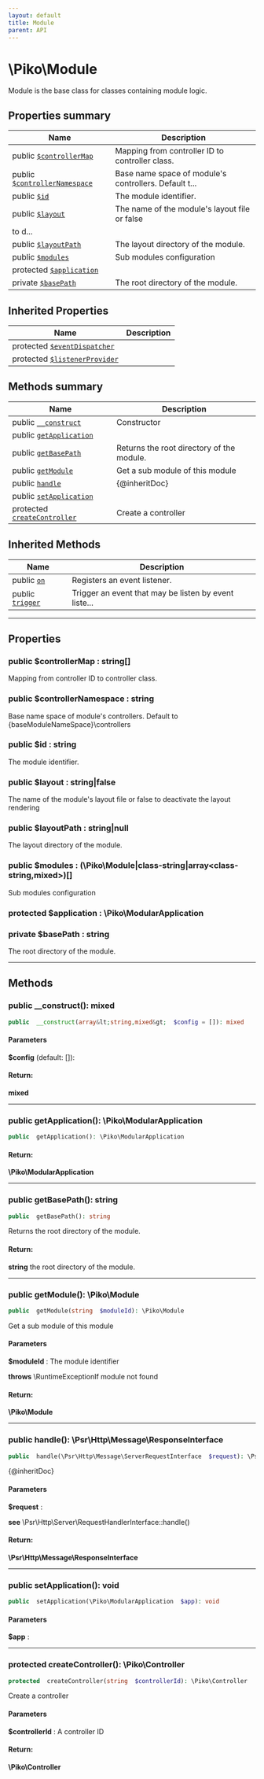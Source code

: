 ```yaml
---
layout: default
title: Module
parent: API
---
```




# \Piko\Module

Module is the base class for classes containing module logic.








## Properties summary

| Name | Description |
|------|-------------|
| public [`$controllerMap`](#property_controllerMap) | Mapping from controller ID to controller class.  |
| public [`$controllerNamespace`](#property_controllerNamespace) | Base name space of module&#039;s controllers. Default t... |
| public [`$id`](#property_id) | The module identifier.  |
| public [`$layout`](#property_layout) | The name of the module&#039;s layout file or false
to d... |
| public [`$layoutPath`](#property_layoutPath) | The layout directory of the module.  |
| public [`$modules`](#property_modules) | Sub modules configuration  |
| protected [`$application`](#property_application) |   |
| private [`$basePath`](#property_basePath) | The root directory of the module.  |

## Inherited Properties

| Name | Description |
|------|-------------|
| protected [`$eventDispatcher`](EventHandlerTrait.md#property_eventDispatcher) |   |
| protected [`$listenerProvider`](EventHandlerTrait.md#property_listenerProvider) |   |

## Methods summary

| Name | Description |
|------|-------------|
| public [`__construct`](#method___construct) | Constructor |
| public [`getApplication`](#method_getApplication) |   |
| public [`getBasePath`](#method_getBasePath) | Returns the root directory of the module.  |
| public [`getModule`](#method_getModule) | Get a sub module of this module  |
| public [`handle`](#method_handle) | {@inheritDoc}  |
| public [`setApplication`](#method_setApplication) |   |
| protected [`createController`](#method_createController) | Create a controller  |

## Inherited Methods

| Name | Description |
|------|-------------|
| public [`on`](/EventHandlerTrait.md#method_on) | Registers an event listener.  |
| public [`trigger`](/EventHandlerTrait.md#method_trigger) | Trigger an event that may be listen by event liste... |

-----


## Properties


<a name="property_controllerMap"></a>
### public **$controllerMap** : string[]
Mapping from controller ID to controller class.






<a name="property_controllerNamespace"></a>
### public **$controllerNamespace** : string
Base name space of module's controllers.
Default to \{baseModuleNameSpace}\\controllers





<a name="property_id"></a>
### public **$id** : string
The module identifier.






<a name="property_layout"></a>
### public **$layout** : string|false
The name of the module's layout file or false
to deactivate the layout rendering






<a name="property_layoutPath"></a>
### public **$layoutPath** : string|null
The layout directory of the module.






<a name="property_modules"></a>
### public **$modules** : (\Piko\Module|class-string|array&lt;class-string,mixed&gt;)[]
Sub modules configuration






<a name="property_application"></a>
### protected **$application** : \Piko\ModularApplication






<a name="property_basePath"></a>
### private **$basePath** : string
The root directory of the module.





-----

## Methods




<a name="method___construct"></a>
### public **__construct()**: mixed

```php
public  __construct(array&lt;string,mixed&gt;  $config = []): mixed
```




#### Parameters
**$config**  (default: []):







#### Return:
**mixed**


-----



<a name="method_getApplication"></a>
### public **getApplication()**: \Piko\ModularApplication

```php
public  getApplication(): \Piko\ModularApplication
```








#### Return:
**\Piko\ModularApplication**


-----



<a name="method_getBasePath"></a>
### public **getBasePath()**: string

```php
public  getBasePath(): string
```

Returns the root directory of the module.








#### Return:
**string**
the root directory of the module.

-----



<a name="method_getModule"></a>
### public **getModule()**: \Piko\Module

```php
public  getModule(string  $moduleId): \Piko\Module
```

Get a sub module of this module



#### Parameters
**$moduleId** :
The module identifier




**throws**  \RuntimeExceptionIf module not found



#### Return:
**\Piko\Module**


-----



<a name="method_handle"></a>
### public **handle()**: \Psr\Http\Message\ResponseInterface

```php
public  handle(\Psr\Http\Message\ServerRequestInterface  $request): \Psr\Http\Message\ResponseInterface
```

{@inheritDoc}



#### Parameters
**$request** :




**see**  \Psr\Http\Server\RequestHandlerInterface::handle()



#### Return:
**\Psr\Http\Message\ResponseInterface**


-----



<a name="method_setApplication"></a>
### public **setApplication()**: void

```php
public  setApplication(\Piko\ModularApplication  $app): void
```



#### Parameters
**$app** :






-----



<a name="method_createController"></a>
### protected **createController()**: \Piko\Controller

```php
protected  createController(string  $controllerId): \Piko\Controller
```

Create a controller



#### Parameters
**$controllerId** :
A controller ID






#### Return:
**\Piko\Controller**


